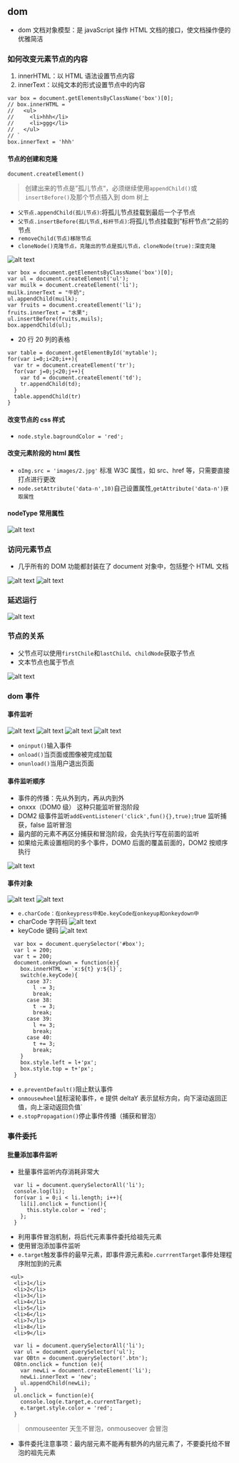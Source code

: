 ## dom

- dom 文档对象模型：是 javaScript 操作 HTML 文档的接口，使文档操作便的优雅简洁

### 如何改变元素节点的内容

1. innerHTML：以 HTML 语法设置节点内容
2. innerText：以纯文本的形式设置节点中的内容

```
var box = document.getElementsByClassName('box')[0];
// box.innerHTML = `
//   <ul>
//     <li>hhh</li>
//     <li>ggg</li>
//   </ul>
// `
box.innerText = 'hhh'
```

#### 节点的创建和克隆

`document.createElement()`

> 创建出来的节点是”孤儿节点“，必须继续使用`appendChild()`或`insertBefore()`及那个节点插入到 dom 树上

- `父节点.appendChild(孤儿节点)`:将孤儿节点挂载到最后一个子节点
- `父节点.insertBefore(孤儿节点,标杆节点)`:将孤儿节点挂载到”标杆节点“之前的节点
- `removeChild(节点)移除节点`
- `cloneNode()克隆节点，克隆出的节点是孤儿节点，cloneNode(true):深度克隆`

![alt text](image-9.png)

```
var box = document.getElementsByClassName('box')[0];
var ul = document.createElement('ul');
var muilk = document.createElement('li');
muilk.innerText = "牛奶";
ul.appendChild(muilk);
var fruits = document.createElement('li');
fruits.innerText = "水果";
ul.insertBefore(fruits,muils);
box.appendChild(ul);
```

- 20 行 20 列的表格

```
var table = document.getElementById('mytable');
for(var i=0;i<20;i++){
  var tr = document.createElement('tr');
  for(var j=0;j<20;j++){
    var td = document.createElement('td');
    tr.appendChild(td);
  }
  table.appendChild(tr)
}
```

#### 改变节点的 css 样式

- `node.style.bagroundColor = 'red';`

#### 改变元素阶段的 html 属性

- `oImg.src = 'images/2.jpg'` 标准 W3C 属性，如 src、href 等，只需要直接打点进行更改
- `node.setAttribute('data-n',10)`自己设置属性,`getAttribute('data-n')获取属性`

#### nodeType 常用属性

![alt text](image-8.png)

### 访问元素节点

- 几乎所有的 DOM 功能都封装在了 document 对象中，包括整个 HTML 文档

![alt text](image-10.png)
![alt text](image-12.png)

### 延迟运行

![alt text](image-11.png)

### 节点的关系

- 父节点可以使用`firstChile`和`lastChild`、`childNode`获取子节点
- 文本节点也属于节点

![alt text](image-13.png)

### dom 事件

#### 事件监听

![alt text](image-14.png)
![alt text](image-15.png)
![alt text](image-16.png)
![alt text](image-17.png)

- `oninput()`输入事件
- `onload()`当页面或图像被完成加载
- `onunload()`当用户退出页面

#### 事件监听顺序

- 事件的传播：先从外到内，再从内到外
- onxxx（DOM0 级） 这种只能监听冒泡阶段
- DOM2 级事件监听`addEventListener('click',fun(){},true);`true 监听捕获，false 监听冒泡
- 最内部的元素不再区分捕获和冒泡阶段，会先执行写在前面的监听
- 如果给元素设置相同的多个事件，DOM0 后面的覆盖前面的，DOM2 按顺序执行

![alt text](image-18.png)

#### 事件对象

![alt text](image-19.png)
![alt text](image-20.png)

- `e.charCode：在onkeypress中和e.keyCode在onkeyup和onkeydown中`
- charCode 字符码
  ![alt text](image-21.png)
- keyCode 键码
  ![alt text](image-22.png)

```
  var box = document.querySelector('#box');
  var l = 200;
  var t = 200;
  document.onkeydown = function(e){
    box.innerHTML = `x:${t} y:${l}`;
    switch(e.keyCode){
      case 37:
        l -= 3;
        break;
      case 38:
        t -= 3;
        break;
      case 39:
        l += 3;
        break;
      case 40:
        t += 3;
        break;
    }
    box.style.left = l+'px';
    box.style.top = t+'px';
  }
```

- `e.preventDefault()`阻止默认事件
- `onmousewheel`鼠标滚轮事件，e 提供 deltaY 表示鼠标方向，向下滚动返回正值，向上滚动返回负值`
- `e.stopPropagation()`停止事件传播（捕获和冒泡）

### 事件委托

#### 批量添加事件监听

- 批量事件监听内存消耗非常大

```
  var li = document.querySelectorAll('li');
  console.log(li);
  for(var i = 0;i < li.length; i++){
    li[i].onclick = function(){
      this.style.color = 'red';
    };
  }
```

- 利用事件冒泡机制，将后代元素事件委托给祖先元素
- 使用冒泡添加事件监听
- `e.target`触发事件的最早元素，即事件源元素和`e.currrentTarget`事件处理程序附加到的元素

```
 <ul>
  <li>1</li>
  <li>2</li>
  <li>3</li>
  <li>4</li>
  <li>5</li>
  <li>6</li>
  <li>7</li>
  <li>8</li>
  <li>9</li>
```

```
  var li = document.querySelectorAll('li');
  var ul = document.querySelector('ul');
  var OBtn = document.querySelector('.btn');
  OBtn.onclick = function (e){
    var newLi = document.createElement('li');
    newLi.innerText = 'new';
    ul.appendChild(newLi);
  }
  ul.onclick = function(e){
    console.log(e.target,e.currentTarget);
    e.target.style.color = 'red';
  }

```

> onmouseenter 天生不冒泡，onmouseover 会冒泡

- 事件委托注意事项：最内层元素不能再有额外的内层元素了，不要委托给不冒泡的祖先元素
